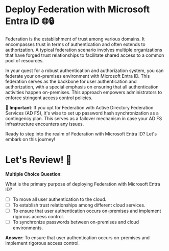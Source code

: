 # Deploy Federation with Microsoft Entra ID 🌐🔒

Federation is the establishment of trust among various domains. It encompasses trust in terms of authentication and often extends to authorization. A typical federation scenario involves multiple organizations that have forged trust relationships to facilitate shared access to a common pool of resources.

In your quest for a robust authentication and authorization system, you can federate your on-premises environment with Microsoft Entra ID. This federation serves as the backbone for user authentication and authorization, with a special emphasis on ensuring that all authentication activities happen on-premises. This approach empowers administrators to enforce stringent access control policies.

📢 **Important**: If you opt for Federation with Active Directory Federation Services (AD FS), it's wise to set up password hash synchronization as a contingency plan. This serves as a failover mechanism in case your AD FS infrastructure encounters any issues.

Ready to step into the realm of Federation with Microsoft Entra ID? Let's embark on this journey!

# Let's Review! 🧐

**Multiple Choice Question**:

What is the primary purpose of deploying Federation with Microsoft Entra ID?

- [ ] To move all user authentication to the cloud.
- [ ] To establish trust relationships among different cloud services.
- [ ] To ensure that user authentication occurs on-premises and implement rigorous access control.
- [ ] To synchronize passwords between on-premises and cloud environments.

**Answer**:
To ensure that user authentication occurs on-premises and implement rigorous access control.